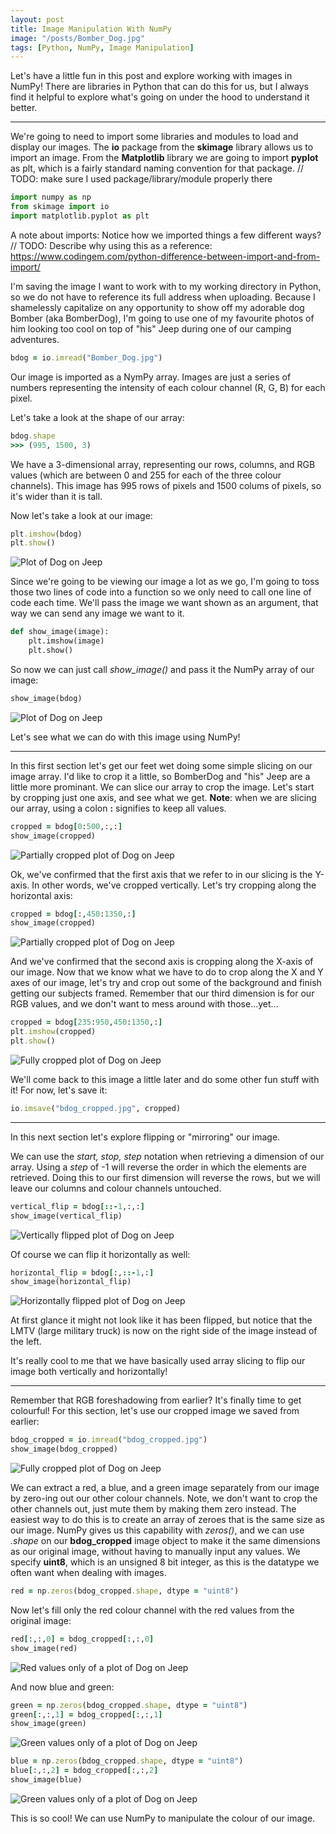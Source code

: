 ```yaml
---
layout: post
title: Image Manipulation With NumPy
image: "/posts/Bomber_Dog.jpg"
tags: [Python, NumPy, Image Manipulation]
---
```


Let's have a little fun in this post and explore working with images in NumPy! There are libraries in Python that can do this for us, but I always find it helpful to explore what's going on under the hood to understand it better.

---

We're going to need to import some libraries and modules to load and display our images. The **io** package from the **skimage** library allows us to import an image. From the **Matplotlib** library we are going to import **pyplot** as plt, which is a fairly standard naming convention for that package.
// TODO: make sure I used package/library/module properly there



```python
import numpy as np
from skimage import io
import matplotlib.pyplot as plt
```

A note about imports:
Notice how we imported things a few different ways?
// TODO: Describe why using this as a reference: https://www.codingem.com/python-difference-between-import-and-from-import/

            
I'm saving the image I want to work with to my working directory in Python, so we do not have to reference its full address when uploading. Because I shamelessly capitalize on any opportunity to show off my adorable dog Bomber (aka BomberDog), I'm going to use one of my favourite photos of him looking too cool on top of "his" Jeep during one of our camping adventures.

```ruby
bdog = io.imread("Bomber_Dog.jpg")
```

Our image is imported as a NymPy array. Images are just a series of numbers representing the intensity of each colour channel (R, G, B) for each pixel.

Let's take a look at the shape of our array:


```ruby
bdog.shape
>>> (995, 1500, 3)
```
We have a 3-dimensional array, representing our rows, columns, and RGB values (which are between 0 and 255 for each of the three colour channels). This image has 995 rows of pixels and 1500 colums of pixels, so it's wider than it is tall.

Now let's take a look at our image:

```ruby
plt.imshow(bdog)
plt.show()
```
![Plot of Dog on Jeep](/img/posts/image_manipulation_with_numpy/bdog_plot.png "Plot output of our image")

Since we're going to be viewing our image a lot as we go, I'm going to toss those two lines of code into a function so we only need to call one line of code each time. We'll pass the image we want shown as an argument, that way we can send any image we want to it.
```python
def show_image(image):
    plt.imshow(image)
    plt.show()
```
So now we can just call *show_image()* and pass it the NumPy array of our image: 
```ruby
show_image(bdog)
```
![Plot of Dog on Jeep](/img/posts/image_manipulation_with_numpy/bdog_plot.png "Plot output of our image")

Let's see what we can do with this image using NumPy!

---
In this first section let's get our feet wet doing some simple slicing on our image array. I'd like to crop it a little, so BomberDog and "his" Jeep are a little more prominant. We can slice our array to crop the image. Let's start by cropping just one axis, and see what we get. **Note**: when we are slicing our array, using a colon **:** signifies to keep all values.

```ruby
cropped = bdog[0:500,:,:]
show_image(cropped) 
```
![Partially cropped plot of Dog on Jeep](/img/posts/image_manipulation_with_numpy/bdog_first_crop.png "Plot output of our partially cropped image")
    
Ok, we've confirmed that the first axis that we refer to in our slicing is the Y-axis. In other words, we've cropped vertically. Let's try cropping along the horizontal axis:

```ruby
cropped = bdog[:,450:1350,:]
show_image(cropped)
```
![Partially cropped plot of Dog on Jeep](/img/posts/image_manipulation_with_numpy/bdog_second_crop.png "Plot output of our partially cropped image")

And we've confirmed that the second axis is cropping along the X-axis of our image. Now that we know what we have to do to crop along the X and Y axes of our image, let's try and crop out some of the background and finish getting our subjects framed. Remember that our third dimension is for our RGB values, and we don't want to mess around with those...yet...

```ruby
cropped = bdog[235:950,450:1350,:]
plt.imshow(cropped)
plt.show()
```
![Fully cropped plot of Dog on Jeep](/img/posts/image_manipulation_with_numpy/bdog_full_crop.png "Plot output of our fully cropped image")

We'll come back to this image a little later and do some other fun stuff with it! For now, let's save it:

```ruby
io.imsave("bdog_cropped.jpg", cropped)
```

---

In this next section let's explore flipping or "mirroring" our image.

We can use the *start, stop, step* notation when retrieving a dimension of our array. Using a *step* of -1 will reverse the order in which the elements are retrieved. Doing this to our first dimension will reverse the rows, but we will leave our columns and colour channels untouched.

```ruby
vertical_flip = bdog[::-1,:,:]
show_image(vertical_flip)
```
![Vertically flipped plot of Dog on Jeep](/img/posts/image_manipulation_with_numpy/bdog_vertical_flip.png "Plot output of our vertically flipped image")

Of course we can flip it horizontally as well:

```ruby
horizontal_flip = bdog[:,::-1,:]
show_image(horizontal_flip)
```
![Horizontally flipped plot of Dog on Jeep](/img/posts/image_manipulation_with_numpy/bdog_horizontal_flip.png "Plot output of our horizontally flipped image")

At first glance it might not look like it has been flipped, but notice that the LMTV (large military truck) is now on the right side of the image instead of the left.

It's really cool to me that we have basically used array slicing to flip our image both vertically and horizontally!

---

Remember that RGB foreshadowing from earlier? It's finally time to get colourful! For this section, let's use our cropped image we saved from earlier:

```ruby
bdog_cropped = io.imread("bdog_cropped.jpg")
show_image(bdog_cropped)
```
![Fully cropped plot of Dog on Jeep](/img/posts/image_manipulation_with_numpy/bdog_full_crop.png "Plot output of our fully cropped image we created earlier")

We can extract a red, a blue, and a green image separately from our image by zero-ing out our other colour channels. Note, we don't want to crop the other channels out, just mute them by making them zero instead. The easiest way to do this is to create an array of zeroes that is the same size as our image. NumPy gives us this capability with *zeros()*, and we can use *.shape* on our **bdog_cropped** image object to make it the same dimensions as our original image, without having to manually input any values. We specify **uint8**, which is an unsigned 8 bit integer, as this is the datatype we often want when dealing with images.

```ruby
red = np.zeros(bdog_cropped.shape, dtype = "uint8")
```

Now let's fill only the red colour channel with the red values from the original image:

```ruby
red[:,:,0] = bdog_cropped[:,:,0]
show_image(red)
```
![Red values only of a plot of Dog on Jeep](/img/posts/image_manipulation_with_numpy/bdog_red.png "Plot output of our image using only red values")

And now blue and green:

```ruby
green = np.zeros(bdog_cropped.shape, dtype = "uint8")
green[:,:,1] = bdog_cropped[:,:,1]
show_image(green)
```
![Green values only of a plot of Dog on Jeep](/img/posts/image_manipulation_with_numpy/bdog_green.png "Plot output of our image using only green values")
```ruby
blue = np.zeros(bdog_cropped.shape, dtype = "uint8")
blue[:,:,2] = bdog_cropped[:,:,2]
show_image(blue)
```
![Green values only of a plot of Dog on Jeep](/img/posts/image_manipulation_with_numpy/bdog_green.png "Plot output of our image using only green values")

This is so cool! We can use NumPy to manipulate the colour of our image. 
